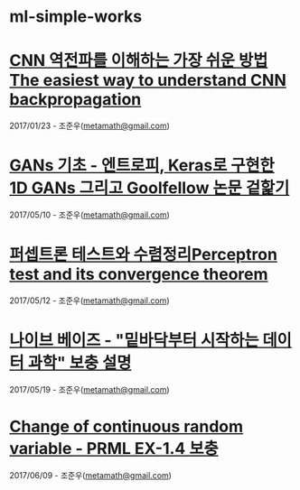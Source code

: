 # ml-simple-works

[CNN 역전파를 이해하는 가장 쉬운 방법The easiest way to understand CNN backpropagation](https://metamath1.github.io/cnn/index.html)
=================================
2017/01/23 - 조준우(metamath@gmail.com)


[GANs 기초 - 엔트로피, Keras로 구현한 1D GANs 그리고 Goolfellow 논문 겉핥기](http://nbviewer.jupyter.org/github/metamath1/ml-simple-works/blob/master/GAN/GANs.ipynb)
=====================================================================
2017/05/10 - 조준우(metamath@gmail.com)


[퍼셉트론 테스트와 수렴정리Perceptron test and its convergence theorem](http://nbviewer.jupyter.org/github/metamath1/ml-simple-works/blob/master/perceptron/perceptron.ipynb)
==================================================================
2017/05/12 - 조준우(metamath@gmail.com)


[나이브 베이즈 - "밑바닥부터 시작하는 데이터 과학" 보충 설명](http://nbviewer.jupyter.org/github/metamath1/ml-simple-works/blob/master/naive/naive.ipynb)
====================================================
2017/05/19 - 조준우(metamath@gmail.com)


[Change of continuous random variable - PRML EX-1.4 보충](http://nbviewer.jupyter.org/github/metamath1/ml-simple-works/blob/master/GAN/change_of_variable.ipynb)
=======================================================
2017/06/09 - 조준우(metamath@gmail.com)
